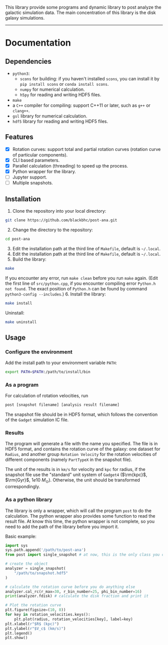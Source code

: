 This library provide some programs and dynamic library to post analyze the galactic simulation data.
The main concentration of this library is the disk galaxy simulations.

---
# Documentation

## Dependencies
- `python3`:
    - `scons` for building: if you haven't installed `scons`, you can install it by `pip install scons`
    or `conda install scons`.
    - `numpy` for numerical calculation.
    - `h5py` for reading and writing HDF5 files.
- `make`
- a `C++` compiler for compiling: support C++11 or later, such as `g++` or `clang++`.
- `gsl` library for numerical calculation.
- `hdf5` library for reading and writing HDF5 files.

## Features
- [x] Rotation curves: support total and partial rotation curves (rotation curve of particular components).
- [x] CLI based parameters.
- [x] Parallel calculation (threading) to speed up the process.
- [x] Python wrapper for the library.
- [ ] Jupyter support.
- [ ] Multiple snapshots.

## Installation
1. Clone the repository into your local directory:
```bash
git clone https://github.com/blackbhc/post-ana.git
```
2. Change the directory to the repository:
```bash
cd post-ana
```
3. Edit the installation path at the third line of `Makefile`, default is `~/.local`.
4. Edit the installation path at the third line of `Makefile`, default is `~/.local`.
5. Build the library: 
```bash
make
```
If you encounter any error, run `make clean` before you run `make` again.
(Edit the first line of `src/python.cpp`, if you encounter compiling error `Python.h not found`. The exact 
position of `Python.h` can be found by command `python3-config --includes`.)
6. Install the library: 
```bash
make install 
```

Uninstall:
```bash
make uninstall
```

## Usage
### Configure the environment 
Add the install path to your environment variable `PATH`: 
```bash
export PATH=$PATH:/path/to/install/bin
```

### As a program
For calculation of rotation velocities, run 
```bash
post [snapshot filename] [analysis result filename]
```

The snapshot file should be in HDF5 format, which follows the convention of the `Gadget` simulation IC file.

### Results
The program will generate a file with the name you specified. The file is in HDF5 format, and contains the 
rotation curve of the galaxy: one dataset for `Radius`, and another group `Rotation Velocity` for the rotation 
velocities of different components (namely `PartTypeX` in the snapshot file).

The unit of the results is in `km/s` for velocity and `kpc` for radius, if the snapshot file use the "standard"
unit system of `Gadget4` ($\rm{kpc}$, $\rm{Gyr}$, $1e10\ M_\odot$). Otherwise, the unit should be transformed
correspondingly.

### As a python library
The library is only a wrapper, which will call the program `post` to do the calculation. The python wrapper 
also provides some function to read the result file. At know this time, the python wrapper is not complete, 
so you need to add the path of the library before you import it.

Basic example:
```python
import sys
sys.path.append('/path/to/post-ana')
from post import single_snapshot # at now, this is the only class you can use

# create the object
analyzer = single_snapshot(
    "/path/to/snapshot.hdf5"
)

# calculate the rotation curve before you do anything else
analyzer.cal_rc(r_max=30, r_bin_number=25, phi_bin_number=16)
print(analyzer.fdisk) # calculate the disk fraction and print it

# Plot the rotation curve
plt.figure(figsize=(10, 8))
for key in rotation_velocities.keys():
    plt.plot(radius, rotation_velocities[key], label=key)
plt.xlabel(r"$R$ (kpc)")
plt.ylabel(r"$V_c$ (km/s)")
plt.legend()
plt.show()
```
